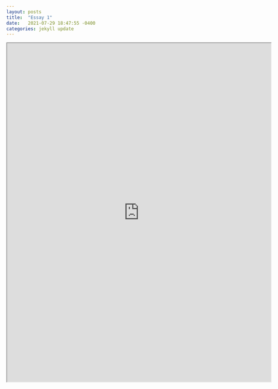 ```yaml
---
layout: posts
title:  "Essay 1"
date:   2021-07-29 18:47:55 -0400
categories: jekyll update
---
```



<iframe src="https://drive.google.com/file/d/1DsULAuArTWXWFxIMP5capREIMmlI8A6B/preview" width="700" height="900" allow="autoplay"></iframe>